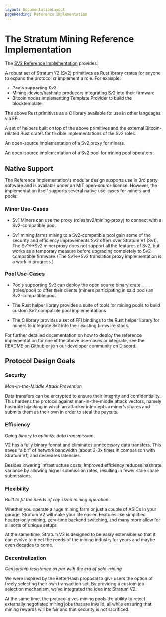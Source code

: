 ```yaml
---
layout: DocumentationLayout
pageHeading: Reference Implementation
---
```


# The Stratum Mining Reference Implementation

The [SV2 Reference Implementation](https://www.github.com/stratum-mining/stratum) provides:

A robust set of Stratum V2 (Sv2) primitives as Rust library crates for anyone to expand the protocol or implement a role.
For example:

- Pools supporting Sv2
- Mining-device/hashrate producers integrating Sv2 into their firmware
- Bitcoin nodes implementing Template Provider to build the blocktemplate

The above Rust primitives as a C library available for use in other languages via FFI.

A set of helpers built on top of the above primitives and the external Bitcoin-related Rust crates for flexible implementations of the Sv2 roles.

An open-source implementation of a Sv2 proxy for miners.

An open-source implementation of a Sv2 pool for mining pool operators.

## Native Support

The Reference Implementation's modular design supports use in 3rd party software and is available under an MIT open-source license. However, the implementation itself supports several native use-cases for miners and pools:

### Miner Use-Cases

- Sv1 Miners can use the proxy (roles/sv2/mining-proxy) to connect with a Sv2-compatible pool.

- Sv1 mining farms mining to a Sv2-compatible pool gain some of the security and efficiency improvements Sv2 offers over Stratum V1 (Sv1). The Sv1<->Sv2 miner proxy does not support all the features of Sv2, but works as a temporary measure before upgrading completely to Sv2-compatible firmware. (The Sv1<->Sv2 translation proxy implementation is a work in progress.)

### Pool Use-Cases

- Pools supporting Sv2 can deploy the open source binary crate (roles/pool) to offer their clients (miners participating in said pool) an Sv2-compatible pool.

- The Rust helper library provides a suite of tools for mining pools to build custom Sv2 compatible pool implementations.

- The C library provides a set of FFI bindings to the Rust helper library for miners to integrate Sv2 into their existing firmware stack.

For further detailed documentation on how to deploy the reference implementation for one of the above use-cases or integrate, see the README on [Github](https://www.github.com/stratum-mining/stratum) or join our developer community on [Discord](https://discord.gg/fsEW23wFYs).

## Protocol Design Goals

### Security

_Man-in-the-Middle Attack Prevention_

Data transfers can be encrypted to ensure their integrity and confidentiality. This hardens the protocol against man-in-the-middle attack vectors, namely hashrate hijacking in which an attacker intercepts a miner’s shares and submits them as their own in order to steal the payouts.

### Efficiency

_Going binary to optimize data transmission_

V2 has a fully binary format and eliminates unnecessary data transfers. This saves “a bit” of network bandwidth (about 2-3x times in comparison with Stratum V1) and decreases latencies.

Besides lowering infrastructure costs, Improved efficiency reduces hashrate variance by allowing higher submission rates, resulting in fewer stale share submissions.

### Flexibility

_Built to fit the needs of any sized mining operation_

Whether you operate a huge mining farm or just a couple of ASICs in your garage, Stratum V2 will make your life easier. Features like simplified header-only mining, zero-time backend switching, and many more allow for all sorts of unique setups

At the same time, Stratum V2 is designed to be easily extensible so that it can evolve to meet the needs of the mining industry for years and maybe even decades to come.

### Decentralization

_Censorship resistance on par with the era of solo-mining_

We were inspired by the BetterHash proposal to give users the option of freely selecting their own transaction set. By providing a custom job selection mechanism, we’ve integrated the idea into Stratum V2.

At the same time, the protocol gives mining pools the ability to reject externally negotiated mining jobs that are invalid, all while ensuring that mining rewards will be fair and that security is not sacrificed.
